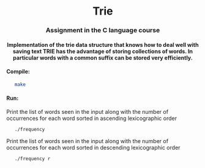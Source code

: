 <h1 align="center"> Trie </h1>

<h3 align="center"> Assignment in the C language course </h3>

<h4 align="center">  Implementation of the trie data structure that knows how to deal well with saving text
TRIE has the advantage of storing collections of words. In particular words with a common suffix can be stored very efficiently. </h4>

<h4> Compile: </h4>

```sh
   make
```

<h4> Run: </h4>

Print the list of words seen in the input along with the number of occurrences for each word sorted in ascending lexicographic order

```sh
   ./frequency
```

Print the list of words seen in the input along with the number of occurrences for each word sorted in descending lexicographic order

```sh
   ./frequency r
```
